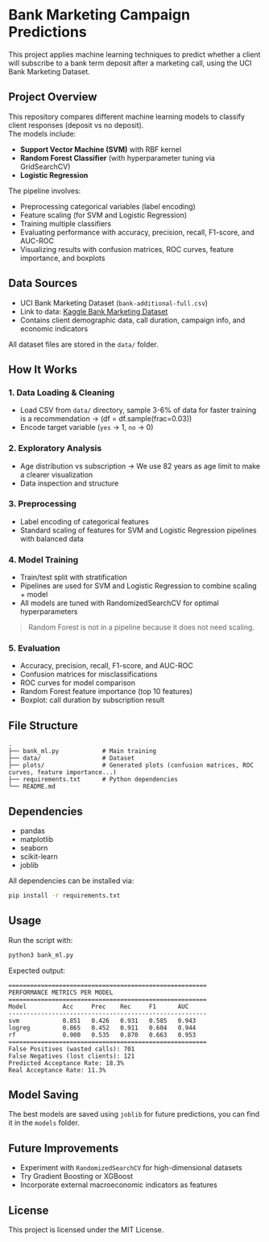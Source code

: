 # Bank Marketing Campaign Predictions

This project applies machine learning techniques to predict whether a client will subscribe to a bank term deposit after a marketing call, using the UCI Bank Marketing Dataset.

## Project Overview
This repository compares different machine learning models to classify client responses (deposit vs no deposit).  
The models include:

- **Support Vector Machine (SVM)** with RBF kernel
- **Random Forest Classifier** (with hyperparameter tuning via GridSearchCV)
- **Logistic Regression**

The pipeline involves:

- Preprocessing categorical variables (label encoding)
- Feature scaling (for SVM and Logistic Regression)
- Training multiple classifiers
- Evaluating performance with accuracy, precision, recall, F1-score, and AUC-ROC
- Visualizing results with confusion matrices, ROC curves, feature importance, and boxplots

## Data Sources
- UCI Bank Marketing Dataset (`bank-additional-full.csv`)
- Link to data: [Kaggle Bank Marketing Dataset](https://www.kaggle.com/datasets/sahistapatel96/bankadditionalfullcsv/data)
- Contains client demographic data, call duration, campaign info, and economic indicators

All dataset files are stored in the `data/` folder.

## How It Works

### 1. Data Loading & Cleaning
- Load CSV from `data/` directory, sample 3-6% of data for faster training is a recommendation -> (df = df.sample(frac=0.03))
- Encode target variable (`yes` → 1, `no` → 0)

### 2. Exploratory Analysis
- Age distribution vs subscription -> We use 82 years as age limit to make a clearer visualization
- Data inspection and structure

### 3. Preprocessing
- Label encoding of categorical features
- Standard scaling of features for SVM and Logistic Regression pipelines with balanced data

### 4. Model Training
- Train/test split with stratification
- Pipelines are used for SVM and Logistic Regression to combine scaling + model
- All models are tuned with RandomizedSearchCV for optimal hyperparameters

> Random Forest is not in a pipeline because it does not need scaling.

### 5. Evaluation
- Accuracy, precision, recall, F1-score, and AUC-ROC
- Confusion matrices for misclassifications
- ROC curves for model comparison
- Random Forest feature importance (top 10 features)
- Boxplot: call duration by subscription result

## File Structure
```
.
├── bank_ml.py            # Main training
├── data/                 # Dataset
├── plots/                # Generated plots (confusion matrices, ROC curves, feature importance...)
├── requirements.txt      # Python dependencies
└── README.md
```

## Dependencies
- pandas
- matplotlib
- seaborn
- scikit-learn
- joblib

All dependencies can be installed via:

```bash
pip install -r requirements.txt
```

## Usage
Run the script with:

```bash
python3 bank_ml.py
```

Expected output:

```
=======================================================
PERFORMANCE METRICS PER MODEL
=======================================================
Model          Acc     Prec    Rec     F1      AUC     
-------------------------------------------------------
svm            0.851   0.426   0.931   0.585   0.943
logreg         0.865   0.452   0.911   0.604   0.944
rf             0.900   0.535   0.870   0.663   0.953
=======================================================
False Positives (wasted calls): 701
False Negatives (lost clients): 121
Predicted Acceptance Rate: 18.3%
Real Acceptance Rate: 11.3%
```

## Model Saving
The best models are saved using `joblib` for future predictions, you can find it in the `models` folder.

## Future Improvements
- Experiment with `RandomizedSearchCV` for high-dimensional datasets
- Try Gradient Boosting or XGBoost
- Incorporate external macroeconomic indicators as features

## License
This project is licensed under the MIT License.
